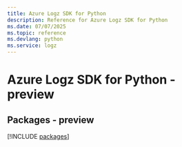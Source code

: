 ```yaml
---
title: Azure Logz SDK for Python
description: Reference for Azure Logz SDK for Python
ms.date: 07/07/2025
ms.topic: reference
ms.devlang: python
ms.service: logz
---
```

# Azure Logz SDK for Python - preview
## Packages - preview
[!INCLUDE [packages](logz-index.md)]